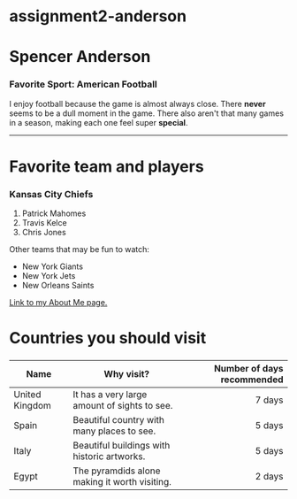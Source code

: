 # assignment2-anderson
# Spencer Anderson
### Favorite Sport: American Football
I enjoy football because the game is almost always close. There **never** seems to be a dull moment in the game. There also aren't that many games in a season, making each one feel super **special**. 
***
# Favorite team and players
### Kansas City Chiefs 
1. Patrick Mahomes 
2. Travis Kelce 
3. Chris Jones 

Other teams that may be fun to watch: 
* New York Giants 
* New York Jets 
* New Orleans Saints

[Link to my About Me page.](https://github.com/spencera0024/assignment2-anderson/blob/main/AboutMe.md)

# Countries you should visit 
###
| Name | Why visit? | Number of days recommended | 
| --- | --- | ---: |
| United Kingdom | It has a very large amount of sights to see. | 7 days | 
| Spain | Beautiful country with many places to see. | 5 days | 
| Italy | Beautiful buildings with historic artworks. | 5 days | 
| Egypt | The pyramdids alone making it worth visiting. | 2 days |
